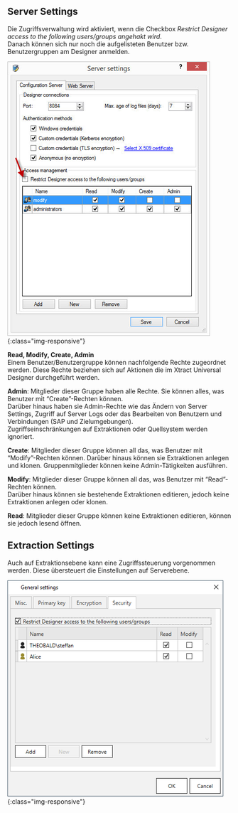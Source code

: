 ## Server Settings
Die Zugriffsverwaltung wird aktiviert, wenn die Checkbox *Restrict Designer access to the following users/groups angehakt wird*.<br>
Danach können sich nur noch die aufgelisteten Benutzer bzw. Benutzergruppen am Designer anmelden.

![Server-Settings_](/img/content/Server-Settings_.png){:class="img-responsive"}

**Read, Modify, Create, Admin**<br>
Einem Benutzer/Benutzergruppe können nachfolgende Rechte zugeordnet werden. Diese Rechte beziehen sich auf Aktionen die im Xtract Universal Designer durchgeführt werden. 

**Admin**: Mitglieder dieser Gruppe haben alle Rechte. Sie können alles, was Benutzer mit “Create”-Rechten können.<br>
Darüber hinaus haben sie Admin-Rechte wie das Ändern von Server Settings, Zugriff auf Server Logs oder das Bearbeiten von Benutzern und Verbindungen (SAP und Zielumgebungen). <br>Zugriffseinschränkungen auf Extraktionen oder Quellsystem werden ignoriert.

**Create**: Mitglieder dieser Gruppe können all das, was Benutzer mit “Modify”-Rechten können. 
Darüber hinaus können sie Extraktionen anlegen und klonen. Gruppenmitglieder können keine Admin-Tätigkeiten ausführen.

**Modify**: Mitglieder dieser Gruppe können all das, was Benutzer mit “Read”-Rechten können.<br>
Darüber hinaus können sie bestehende Extraktionen editieren, jedoch keine Extraktionen anlegen oder klonen. 

**Read**: Mitglieder dieser Gruppe können keine Extraktionen editieren, können sie jedoch lesend öffnen.



## Extraction Settings
Auch auf Extraktionsebene kann eine Zugriffssteuerung vorgenommen werden. Diese übersteuert die Einstellungen auf Serverebene.

![Server-Settings_](/img/content/XU_Extraction_Security.png){:class="img-responsive"}